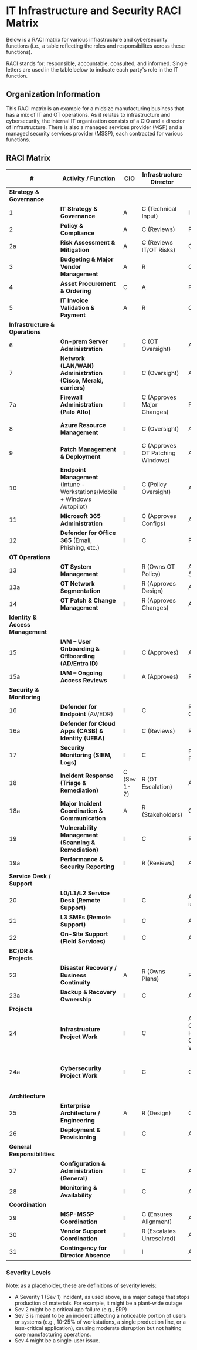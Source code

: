 # IT Infrastructure and Security RACI Matrix

Below is a RACI matrix for various infrastructure and cybersecurity functions (i.e., a table reflecting the roles and responsibilites across these functions).

RACI stands for: responsible, accountable, consulted, and informed.
Single letters are used in the table below to indicate each party's role in the IT function.

## Organization Information

This RACI matrix is an example for a midsize manufacturing business that has a mix of IT and OT operations.
As it relates to infrastructure and cybersecurity, the internal IT organization consists of a CIO and a director of infrastructure.
There is also a managed services provider (MSP) and a managed security services provider (MSSP), each contracted for various functions.

## RACI Matrix

| **#** | **Activity / Function** | **CIO** | **Infrastructure Director** | **MSP** | **MSSP** |
| --- | --- | --- | --- | --- | --- |
| **Strategy & Governance** |
| 1 | **IT Strategy & Governance** | A | C (Technical Input) | I | I |
| 2 | **Policy & Compliance** | A | C (Reviews) | R (Enforces Ops Policies) | R (Audits Security Compliance) |
| 2a | **Risk Assessment & Mitigation** | A | C (Reviews IT/OT Risks) | C (Ops Risks) | R (Security Risk Mitigation) |
| 3 | **Budgeting & Major Vendor Management** | A | R | C | I |
| 4 | **Asset Procurement & Ordering** | C | A | R (Executes) | I |
| 5 | **IT Invoice Validation & Payment** | A | R | C | I |
| **Infrastructure & Operations** |
| 6 | **On-prem Server Administration** | I | C (OT Oversight) | A (Hands-on) | C (Security Input) |
| 7 | **Network (LAN/WAN) Administration (Cisco, Meraki, carriers)** | I | C (Oversight) | A & R (Config, Ops) | I |
| 7a | **Firewall Administration (Palo Alto)** | I | C (Approves Major Changes) | R (Implements Configs) | A (Defines Security Policies) |
| 8 | **Azure Resource Management** | I | C (Oversight) | A (Hands-on) | R (Security Checks via Defender for Cloud or Similar) |
| 9 | **Patch Management & Deployment** | I | C (Approves OT Patching Windows) | A (Deploys) | C (Prioritizes Vulnerabilities) |
| 10 | **Endpoint Management** (Intune - Workstations/Mobile + Windows Autopilot) | I | C (Policy Oversight) | A (Hands-on) | I |
| 11 | **Microsoft 365 Administration** | I | C (Approves Configs) | A & R (Hands-on) | I |
| 12 | **Defender for Office 365** (Email, Phishing, etc.) | I | C | R (Configures) | A (Threat Intel, Recommends Adjustments) |
| **OT Operations** |
| 13 | **OT System Management** | I | R (Owns OT Policy) | A (Manages IT-OT Segmentation) | C (Security Input) |
| 13a | **OT Network Segmentation** | I | R (Approves Design) | A (Implements Changes) | C (Security Validation) |
| 14 | **OT Patch & Change Management** | I | R (Approves Changes) | A (Implements) | C (Security Validation) |
| **Identity & Access Management** |
| 15 | **IAM – User Onboarding & Offboarding (AD/Entra ID)** | I | C (Approves) | A (Provisions) | C (Security Best Practices) |
| 15a | **IAM – Ongoing Access Reviews** | I | A (Approves) | R (Implements) | C (Monitors and Flags Risks) |
| **Security & Monitoring** |
| 16 | **Defender for Endpoint** (AV/EDR) | I | C | R (Deploys/Config Changes) | A (Monitoring & Threat Analysis) |
| 16a | **Defender for Cloud Apps (CASB) & Identity (UEBA)** | I | C (Reviews) | R (Config Changes) | A (Monitoring & Threat Analysis) |
| 17 | **Security Monitoring (SIEM, Logs)** | I | C | R (Configures Log Forwarding) | A (Monitoring, Hunting via Azure Sentinel) |
| 18 | **Incident Response (Triage & Remediation)** | C (Sev 1-2) | R (OT Escalation) | A (Sev 3-4 Triage) | A (Forensics, Sev 1-2) |
| 18a | **Major Incident Coordination & Communication** | A | R (Stakeholders) | C (Ops Coordination) | C (Security Guidance) |
| 19 | **Vulnerability Management (Scanning & Remediation)** | I | C | R (Fixes) | A (Scans, Recommends) |
| 19a | **Performance & Security Reporting** | I | R (Reviews) | A (Ops Reports) | A (Security Reports) |
| **Service Desk / Support** |
| 20 | **L0/L1/L2 Service Desk (Remote Support)** | I | C | A (Hands-on, incl. OT issue intake) | I |
| 21 | **L3 SMEs (Remote Support)** | I | C | A (Hands-on) | C (Security Support) |
| 22 | **On-Site Support (Field Services)** | I | C | A (Hands-on) | I |
| **BC/DR & Projects** |
| 23 | **Disaster Recovery / Business Continuity** | A | R (Owns Plans) | R (Executes Tests) | C (Validates Security) |
| 23a | **Backup & Recovery Ownership** | I | C | A (Schedules, Verifies) | C (Advises) |
| **Projects** |
| 24 | **Infrastructure Project Work** | I | C | A (Executes, Separate Contract or "Bucket of Hours", Incl. End User Communications/Training, When Applicable) | C (Security Input) |
| 24a | **Cybersecurity Project Work** | I | C | C (Operations Input) | A (Executes, Separate Contract or "Bucket of Hours", Incl. End User Communications/Training, When Applicable) |
| **Architecture** |
| 25 | **Enterprise Architecture / Engineering** | A | R (Design) | C (Input) | I |
| 26 | **Deployment & Provisioning** | I | C | A (Hands-on) | I |
| **General Responsibilities** |
| 27 | **Configuration & Administration (General)** | I | C | A (Hands-on) | C (Security Input) |
| 28 | **Monitoring & Availability** | I | C | A (Proactive) | C (Security Monitoring) |
| **Coordination** |
| 29 | **MSP-MSSP Coordination** | I | C (Ensures Alignment) | A (Ops Lead) | R (Security Lead) |
| 30 | **Vendor Support Coordination** | I | R (Escalates Unresolved) | A (Ops Vendors) | A (Security Vendors)
| 31 | **Contingency for Director Absence** | I | I | A (Ops Lead) | R (Security Lead) |

### Severity Levels

Note: as a placeholder, these are definitions of severity levels:

- A Severity 1 (Sev 1) incident, as used above, is a major outage that stops production of materials. For example, it might be a plant-wide outage
- Sev 2 might be a critical app failure (e.g., ERP)
- Sev 3 is meant to be an incident affecting a noticeable portion of users or systems (e.g., 10-25% of workstations, a single production line, or a less-critical application), causing moderate disruption but not halting core manufacturing operations.
- Sev 4 might be a single-user issue.
